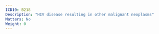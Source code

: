 ```yaml
---
ICD10: B218
Description: "HIV disease resulting in other malignant neoplasms"
Matters: No
Weight: 0
---
```


